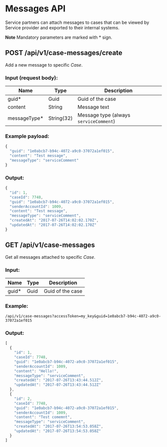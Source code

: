 # Messages API

Service partners can attach messages to cases that can be viewed by Service provider and exported to their internal systems.

**Note** Mandatory parameters are marked with  \*  sign.

## POST /api/v1/case-messages/create

Add a new message to specific *Case*.
### Input (request body):
| Name                   | Type       | Description                             |
| ---------------------- | ---------- | --------------------------------------- |
| guid\*                 | Guid       | Guid of the case                        |
| content                | String     | Message text                            |
| messageType\*          | String(32) | Message type (always `serviceComment`)  |

### Example payload:
```js
{
  "guid": "1e0abcb7-b94c-4072-a9c0-37072a1ef015",
  "content": "Test message",
  "messageType": "serviceComment"
}
```

### Output:
```js
{
  "id": 1,
  "caseId": 7748,
  "guid": "1e0abcb7-b94c-4072-a9c0-37072a1ef015",
  "senderAccountId": 1009,
  "content": "Test message",
  "messageType": "serviceComment",
  "createdAt": "2017-07-26T14:02:02.170Z",
  "updatedAt": "2017-07-26T14:02:02.170Z"
}
```

## GET /api/v1/case-messages

Get all messages attached to specific *Case*.

### Input:
| Name                   | Type       | Description                             |
| ---------------------- | ---------- | --------------------------------------- |
| guid\*                 | Guid       | Guid of the case                        |

### Example:
```
/api/v1/case-messages?accessToken=my_key&guid=1e0abcb7-b94c-4072-a9c0-37072a1ef015
```

### Output:
```js
[
  {
    "id": 1,
    "caseId": 7748,
    "guid": "1e0abcb7-b94c-4072-a9c0-37072a1ef015",
    "senderAccountId": 1009,
    "content": "Hello!",
    "messageType": "serviceComment",
    "createdAt": "2017-07-26T13:43:44.512Z",
    "updatedAt": "2017-07-26T13:43:44.512Z"
  },
  {
    "id": 2,
    "caseId": 7748,
    "guid": "1e0abcb7-b94c-4072-a9c0-37072a1ef015",
    "senderAccountId": 1009,
    "content": "Test comemnt",
    "messageType": "serviceComment",
    "createdAt": "2017-07-26T13:54:53.058Z",
    "updatedAt": "2017-07-26T13:54:53.058Z"
  }
]
```

